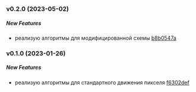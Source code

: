 ### v0.2.0 (2023-05-02)

##### New Features

*  реализую алгоритмы для модифицированной схемы [b8b0547a](https://github.com/n0f4ph4mst3r/OverleyEnhanced/commit/b8b0547a)

### v0.1.0 (2023-01-26)

##### New Features

*  реализую алгоритмы для стандартного движения пикселя [f6302def](https://github.com/n0f4ph4mst3r/OverleyEnhanced/commit/f6302def)